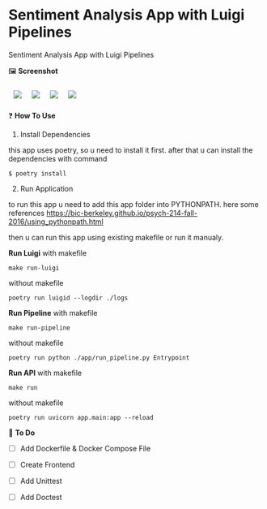 

# Sentiment Analysis App with Luigi Pipelines
Sentiment Analysis App with Luigi Pipelines

🖼️ **Screenshot**
<div style="display: flex; flex-wrap: wrap">
<img style="max-width: 45%; margin: 10px;" src="https://paper-attachments.dropbox.com/s_2EAB53F891FDAF5B66CFA57800D2345F9C33E58D86F3B19A9CD5BBB46B2FE1D4_1607737280082_luigi-dashboard.png">
<img style="max-width: 45%; margin: 10px;" src="https://paper-attachments.dropbox.com/s_2EAB53F891FDAF5B66CFA57800D2345F9C33E58D86F3B19A9CD5BBB46B2FE1D4_1607737276571_luigi-depgraph.png">
<img style="max-width: 45%; margin: 10px;" src="https://paper-attachments.dropbox.com/s_2EAB53F891FDAF5B66CFA57800D2345F9C33E58D86F3B19A9CD5BBB46B2FE1D4_1607737267427_openapi-docs.png">
<img style="max-width: 45%; margin: 10px;" src="https://paper-attachments.dropbox.com/s_2EAB53F891FDAF5B66CFA57800D2345F9C33E58D86F3B19A9CD5BBB46B2FE1D4_1607737251482_api.png">
</div>


❓ **How To Use**

1. Install Dependencies

this app uses poetry, so u need to install it first. after that u can install the dependencies with command

    $ poetry install


2. Run Application

to run this app u need to add this app folder into PYTHONPATH. here some references https://bic-berkeley.github.io/psych-214-fall-2016/using_pythonpath.html

then u can run this app using existing makefile or run it manualy.

**Run Luigi**
with makefile

    make run-luigi

without makefile

    poetry run luigid --logdir ./logs

**Run Pipeline**
with makefile

    make run-pipeline

without makefile

    poetry run python ./app/run_pipeline.py Entrypoint

**Run API**
with makefile

    make run

without makefile

    poetry run uvicorn app.main:app --reload

📔 **To Do**

- [ ] Add Dockerfile & Docker Compose File
- [ ] Create Frontend
- [ ] Add Unittest
- [ ] Add Doctest

